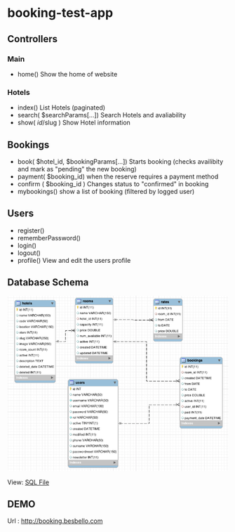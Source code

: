 # booking-test-app


## Controllers

### Main

* home()
	Show the home of website

### Hotels 

* index()
	List Hotels (paginated)
* search( $searchParams[...])
	Search Hotels and avaliability		
* show( $id/$slug )
	Show Hotel information

## Bookings

* book( $hotel_id, $bookingParams[...])
	Starts booking (checks availibity and mark as "pending" the new booking)
* payment( $booking_id)
	when the reserve requires a payment method
* confirm ( $booking_id )
	Changes status to "confirmed" in booking
* mybookings() 
	show a list of booking (filtered by logged user)

## Users 
* register()
* rememberPassword()
* login()
* logout()
* profile()
	View and edit the users profile



## Database Schema
 
![alt tag](docs/schema.png)

View: [SQL File](docs/database_schema.sql)

## DEMO

Url : http://booking.besbello.com 




